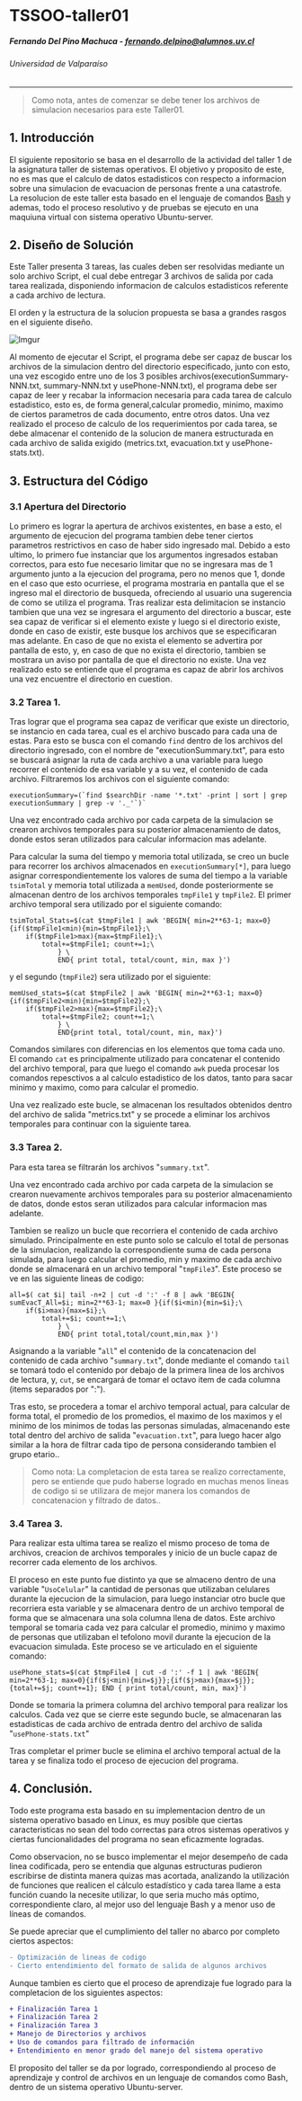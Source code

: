 # TSSOO-taller01

##### Fernando Del Pino Machuca - fernando.delpino@alumnos.uv.cl

###### Universidad de Valparaíso

---

> Como nota, antes de comenzar se debe tener los archivos de simulacion necesarios para este Taller01.

## 1. Introducción

El siguiente repositorio se basa en el desarrollo de la actividad del taller 1 de la asignatura taller de sistemas operativos. El objetivo y proposito de este, no es mas que el calculo de datos estadisticos con respecto a informacion sobre una simulacion de evacuacion de personas frente a una catastrofe.
La resolucion de este taller esta basado en el lenguaje de comandos [Bash](https://es.wikipedia.org/wiki/Bash) y ademas, todo el proceso resolutivo y de pruebas se ejecuto en una maquiuna virtual con sistema operativo Ubuntu-server.

## 2. Diseño de Solución

Este Taller presenta 3 tareas, las cuales deben ser resolvidas mediante un solo archivo Script, el cual debe entregar 3 archivos de salida por cada tarea realizada, disponiendo informacion de calculos estadisticos referente a cada archivo de lectura.

El orden y la estructura de la solucion propuesta se basa a grandes rasgos en el siguiente diseño.

![Imgur](https://i.imgur.com/Kitkxbp.png)

Al momento de ejecutar el Script, el programa debe ser capaz de buscar los archivos de la simulacion dentro del directorio especificado, junto con esto, una vez escogido entre uno de los 3 posibles archivos(executionSummary-NNN.txt, summary-NNN.txt y usePhone-NNN.txt), el programa debe ser capaz de leer y recabar la informacion necesaria para cada tarea de calculo estadistico, esto es, de forma general,calcular promedio, minimo, maximo de ciertos parametros de cada documento, entre otros datos. Una vez realizado el proceso de calculo de los requerimientos por cada tarea, se debe almacenar el contenido de la solucion de manera estructurada en cada archivo de salida exigido (metrics.txt, evacuation.txt y usePhone-stats.txt).

## 3. Estructura del Código

### 3.1 Apertura del Directorio

Lo primero es lograr la apertura de archivos existentes, en base a esto, el argumento de ejecucion del programa tambien debe tener ciertos parametros restrictivos en caso de haber sido ingresado mal. Debido a esto ultimo, lo primero fue instanciar que los argumentos ingresados estaban correctos, para esto fue necesario limitar que no se ingresara mas de 1 argumento junto a la ejecucion del programa, pero no menos que 1, donde en el caso que esto ocurriese, el programa mostraria en pantalla que el se ingreso mal el directorio de busqueda, ofreciendo al usuario una sugerencia de como se utiliza el programa. Tras realizar esta delimitacion se instancio tambien que una vez se ingresara el argumento del directorio a buscar, este sea capaz de verificar si el elemento existe y luego si el directorio existe, donde en caso de existir, este busque los archivos que se especificaran mas adelante. En caso de que no exista el elemento se advertira por pantalla de esto, y, en caso de que no exista el directorio, tambien se mostrara un aviso por pantalla de que el directorio no existe. Una vez realizado esto se entiende que el programa es capaz de abrir los archivos una vez encuentre el directorio en cuestion.

### 3.2 Tarea 1.

Tras lograr que el programa sea capaz de verificar que existe un directorio, se instancio en cada tarea, cual es el archivo buscado para cada una de estas. Para esto se busca con el comando `find` dentro de los archivos del directorio ingresado, con el nombre de "executionSummary.txt", para esto se buscará asignar la ruta de cada archivo a una variable para luego recorrer el contenido de esa variable y a su vez, el contenido de cada archivo. Filtraremos los archivos con el siguiente comando:

```
executionSummary=(`find $searchDir -name '*.txt' -print | sort | grep executionSummary | grep -v '._'`)`
```

Una vez encontrado cada archivo por cada carpeta de la simulacion se crearon archivos temporales para su posterior almacenamiento de datos, donde estos seran utilizados para calcular informacion mas adelante.

Para calcular la suma del tiempo y memoria total utilizada, se creo un bucle para recorrer los archivos almacenados en `executionSummary[*]`, para luego asignar correspondientemente los valores de suma del tiempo a la variable `tsimTotal` y memoria total utilizada a `memUsed`, donde posteriormente se almacenan dentro de los archivos temporales `tmpFile1` y `tmpFile2`. El primer archivo temporal sera utilizado por el siguiente comando:

```
tsimTotal_Stats=$(cat $tmpFile1 | awk 'BEGIN{ min=2**63-1; max=0}{if($tmpFile1<min){min=$tmpFile1};\
    if($tmpFile1>max){max=$tmpFile1};\
        total+=$tmpFile1; count+=1;\
            } \
            END{ print total, total/count, min, max }')
```

y el segundo (`tmpFile2`) sera utilizado por el siguiente:

```
memUsed_stats=$(cat $tmpFile2 | awk 'BEGIN{ min=2**63-1; max=0}{if($tmpFile2<min){min=$tmpFile2};\
    if($tmpFile2>max){max=$tmpFile2};\
        total+=$tmpFile2; count+=1;\
            } \
            END{print total, total/count, min, max}')
```

Comandos similares con diferencias en los elementos que toma cada uno. El comando `cat` es principalmente utilizado para concatenar el contenido del archivo temporal, para que luego el comando `awk` pueda procesar los comandos repesctivos a al calculo estadistico de los datos, tanto para sacar minimo y maximo, como para calcular el promedio.

Una vez realizado este bucle, se almacenan los resultados obtenidos dentro del archivo de salida "metrics.txt" y se procede a eliminar los archivos temporales para continuar con la siguiente tarea.

### 3.3 Tarea 2.

Para esta tarea se filtrarán los archivos "`summary.txt`".

Una vez encontrado cada archivo por cada carpeta de la simulacion se crearon nuevamente archivos temporales para su posterior almacenamiento de datos, donde estos seran utilizados para calcular informacion mas adelante.

Tambien se realizo un bucle que recorriera el contenido de cada archivo simulado. Principalmente en este punto solo se calculo el total de personas de la simulacion, realizando la correspondiente suma de cada persona simulada, para luego calcular el promedio, min y maximo de cada archivo donde se almacenará en un archivo temporal "`tmpFile3`". Este proceso se ve en las siguiente lineas de codigo:

```
all=$( cat $i| tail -n+2 | cut -d ':' -f 8 | awk 'BEGIN{ sumEvacT_All=$i; min=2**63-1; max=0 }{if($i<min){min=$i};\
    if($i>max){max=$i};\
        total+=$i; count+=1;\
            } \
            END{ print total,total/count,min,max }')
```

Asignando a la variable "`all`" el contenido de la concatenacion del contenido de cada archivo "`summary.txt`", donde mediante el comando `tail` se tomará todo el contenido por debajo de la primera linea de los archivos de lectura, y, `cut`, se encargará de tomar el octavo item de cada columna (items separados por ":").

Tras esto, se procedera a tomar el archivo temporal actual, para calcular de forma total, el promedio de los promedios, el maximo de los maximos y el minimo de los minimos de todas las personas simuladas, almacenando este total dentro del archivo de salida "`evacuation.txt`", para luego hacer algo similar a la hora de filtrar cada tipo de persona considerando tambien el grupo etario..

> Como nota: La completacion de esta tarea se realizo correctamente, pero se entiende que pudo haberse logrado en muchas menos lineas de codigo si se utilizara de mejor manera los comandos de concatenacion y filtrado de datos..

### 3.4 Tarea 3.

Para realizar esta ultima tarea se realizo el mismo proceso de toma de archivos, creacion de archivos temporales y inicio de un bucle capaz de recorrer cada elemento de los archivos.

El proceso en este punto fue distinto ya que se almaceno dentro de una variable "`UsoCelular`" la cantidad de personas que utilizaban celulares durante la ejecucion de la simulacion, para luego instanciar otro bucle que recorriera esta variable y se almacenara dentro de un archivo temporal de forma que se almacenara una sola columna llena de datos. Este archivo temporal se tomaria cada vez para calcular el promedio, minimo y maximo de personas que utilizaban el tefolono movil durante la ejecucion de la evacuacion simulada. Este proceso se ve articulado en el siguiente comando:

```
usePhone_stats=$(cat $tmpFile4 | cut -d ':' -f 1 | awk 'BEGIN{ min=2**63-1; max=0}{if($j<min){min=$j}};{if($j>max){max=$j}};{total+=$j; count+=1}; END { print total/count, min, max}')

```

Donde se tomaria la primera columna del archivo temporal para realizar los calculos. Cada vez que se cierre este segundo bucle, se almacenaran las estadisticas de cada archivo de entrada dentro del archivo de salida "`usePhone-stats.txt`"

Tras completar el primer bucle se elimina el archivo temporal actual de la tarea y se finaliza todo el proceso de ejecucion del programa.

## 4. Conclusión.

Todo este programa esta basado en su implementacion dentro de un sistema operativo basado en Linux, es muy posible que ciertas caracteristicas no sean del todo correctas para otros sistemas operativos y ciertas funcionalidades del programa no sean eficazmente logradas.

Como observacion, no se busco implementar el mejor desempeño de cada linea codificada, pero se entendia que algunas estructuras pudieron escribirse de distinta manera quizas mas acortada, analizando la utilización de funciones que realicen el cálculo estadístico y cada tarea llame a esta función cuando la necesite utilizar, lo que seria mucho más optímo, correspondiente claro, al mejor uso del lenguaje Bash y a menor uso de líneas de comandos.

Se puede apreciar que el cumplimiento del taller no abarco por completo ciertos aspectos:

```diff
- Optimización de lineas de codigo
- Cierto entendimiento del formato de salida de algunos archivos
```

Aunque tambien es cierto que el proceso de aprendizaje fue logrado para la completacion de los siguientes aspectos:

```diff
+ Finalización Tarea 1
+ Finalización Tarea 2
+ Finalización Tarea 3
+ Manejo de Directorios y archivos
+ Uso de comandos para filtrado de información
+ Entendimiento en menor grado del manejo del sistema operativo
```

El proposito del taller se da por logrado, correspondiendo al proceso de aprendizaje y control de archivos en un lenguaje de comandos como Bash, dentro de un sistema operativo Ubuntu-server.

